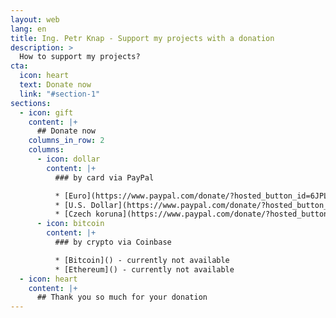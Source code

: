 ```yaml
---
layout: web
lang: en
title: Ing. Petr Knap - Support my projects with a donation
description: >
  How to support my projects?
cta:
  icon: heart
  text: Donate now
  link: "#section-1"
sections:
  - icon: gift
    content: |+
      ## Donate now
    columns_in_row: 2
    columns:
      - icon: dollar
        content: |+
          ### by card via PayPal

          * [Euro](https://www.paypal.com/donate/?hosted_button_id=6JPLWW5MQMM3N)
          * [U.S. Dollar](https://www.paypal.com/donate/?hosted_button_id=BM97USJ4K4BJ6)
          * [Czech koruna](https://www.paypal.com/donate/?hosted_button_id=9GD5QYQWAYDM4)
      - icon: bitcoin
        content: |+
          ### by crypto via Coinbase

          * [Bitcoin]() - currently not available
          * [Ethereum]() - currently not available
  - icon: heart
    content: |+
      ## Thank you so much for your donation
---
```


